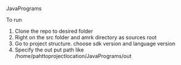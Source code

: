 JavaPrograms

To run

1. Clone the repo to desired folder
2. Right on the src folder and amrk directory as sources root
3. Go to project structure. choose sdk version and language version
4. Specify the out put path like /home/pahttoprojectlocation/JavaPrograms/out


